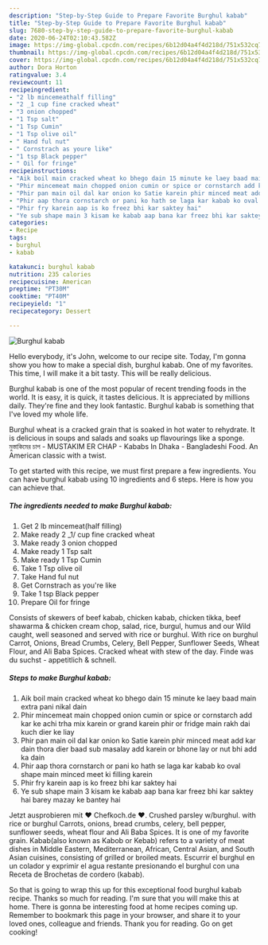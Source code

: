 ```yaml
---
description: "Step-by-Step Guide to Prepare Favorite Burghul kabab"
title: "Step-by-Step Guide to Prepare Favorite Burghul kabab"
slug: 7680-step-by-step-guide-to-prepare-favorite-burghul-kabab
date: 2020-06-24T02:10:43.582Z
image: https://img-global.cpcdn.com/recipes/6b12d04a4f4d218d/751x532cq70/burghul-kabab-recipe-main-photo.jpg
thumbnail: https://img-global.cpcdn.com/recipes/6b12d04a4f4d218d/751x532cq70/burghul-kabab-recipe-main-photo.jpg
cover: https://img-global.cpcdn.com/recipes/6b12d04a4f4d218d/751x532cq70/burghul-kabab-recipe-main-photo.jpg
author: Dora Horton
ratingvalue: 3.4
reviewcount: 11
recipeingredient:
- "2 lb mincemeathalf filling"
- "2 _1 cup fine cracked wheat"
- "3 onion chopped"
- "1 Tsp salt"
- "1 Tsp Cumin"
- "1 Tsp olive oil"
- " Hand ful nut"
- " Cornstrach as youre like"
- "1 tsp Black pepper"
- " Oil for fringe"
recipeinstructions:
- "Aik boil main cracked wheat ko bhego dain 15 minute ke laey baad main extra pani nikal dain"
- "Phir mincemeat main chopped onion cumin or spice or cornstarch add kar ke achi trha mix karein or grand karein phir or fridge main rakh dai kuch dier ke liay"
- "Phir pan main oil dal kar onion ko Satie karein phir minced meat add kar dain thora dier baad sub masalay add karein or bhone lay or nut bhi add ka dain"
- "Phir aap thora cornstarch or pani ko hath se laga kar kabab ko oval shape main minced meet ki filling karein"
- "Phir fry karein aap is ko freez bhi kar saktey hai"
- "Ye sub shape main 3 kisam ke kabab aap bana kar freez bhi kar saktey hai barey mazay ke bantey hai"
categories:
- Recipe
tags:
- burghul
- kabab

katakunci: burghul kabab 
nutrition: 235 calories
recipecuisine: American
preptime: "PT30M"
cooktime: "PT40M"
recipeyield: "1"
recipecategory: Dessert

---
```



![Burghul kabab](https://img-global.cpcdn.com/recipes/6b12d04a4f4d218d/751x532cq70/burghul-kabab-recipe-main-photo.jpg)

Hello everybody, it's John, welcome to our recipe site. Today, I'm gonna show you how to make a special dish, burghul kabab. One of my favorites. This time, I will make it a bit tasty. This will be really delicious.

Burghul kabab is one of the most popular of recent trending foods in the world. It is easy, it is quick, it tastes delicious. It is appreciated by millions daily. They're fine and they look fantastic. Burghul kabab is something that I've loved my whole life.

Burghul wheat is a cracked grain that is soaked in hot water to rehydrate. It is delicious in soups and salads and soaks up flavourings like a sponge. মুস্তাকিমের চাপ - MUSTAKIM ER CHAP - Kababs In Dhaka - Bangladeshi Food. An American classic with a twist.


To get started with this recipe, we must first prepare a few ingredients. You can have burghul kabab using 10 ingredients and 6 steps. Here is how you can achieve that.

<!--inarticleads1-->

##### The ingredients needed to make Burghul kabab:

1. Get 2 lb mincemeat(half filling)
1. Make ready 2 _1/ cup fine cracked wheat
1. Make ready 3 onion chopped
1. Make ready 1 Tsp salt
1. Make ready 1 Tsp Cumin
1. Take 1 Tsp olive oil
1. Take  Hand ful nut
1. Get  Cornstrach as you&#39;re like
1. Take 1 tsp Black pepper
1. Prepare  Oil for fringe


Consists of skewers of beef kabab, chicken kabab, chicken tikka, beef shawarma &amp; chicken cream chop, salad, rice, burgul, humus and our Wild caught, well seasoned and served with rice or burghul. With rice on burghul Carrot, Onions, Bread Crumbs, Celery, Bell Pepper, Sunflower Seeds, Wheat Flour, and Ali Baba Spices. Cracked wheat with stew of the day. Finde was du suchst - appetitlich &amp; schnell. 

<!--inarticleads2-->

##### Steps to make Burghul kabab:

1. Aik boil main cracked wheat ko bhego dain 15 minute ke laey baad main extra pani nikal dain
1. Phir mincemeat main chopped onion cumin or spice or cornstarch add kar ke achi trha mix karein or grand karein phir or fridge main rakh dai kuch dier ke liay
1. Phir pan main oil dal kar onion ko Satie karein phir minced meat add kar dain thora dier baad sub masalay add karein or bhone lay or nut bhi add ka dain
1. Phir aap thora cornstarch or pani ko hath se laga kar kabab ko oval shape main minced meet ki filling karein
1. Phir fry karein aap is ko freez bhi kar saktey hai
1. Ye sub shape main 3 kisam ke kabab aap bana kar freez bhi kar saktey hai barey mazay ke bantey hai


Jetzt ausprobieren mit ♥ Chefkoch.de ♥. Crushed parsley w/burghul. with rice or burghul Carrots, onions, bread crumbs, celery, bell pepper, sunflower seeds, wheat flour and Ali Baba Spices. It is one of my favorite grain. Kabab(also known as Kabob or Kebab) refers to a variety of meat dishes in Middle Eastern, Mediterranean, African, Central Asian, and South Asian cuisines, consisting of grilled or broiled meats. Escurrir el burghul en un colador y exprimir el agua restante presionando el burghul con una Receta de Brochetas de cordero (kabab). 

So that is going to wrap this up for this exceptional food burghul kabab recipe. Thanks so much for reading. I'm sure that you will make this at home. There is gonna be interesting food at home recipes coming up. Remember to bookmark this page in your browser, and share it to your loved ones, colleague and friends. Thank you for reading. Go on get cooking!
